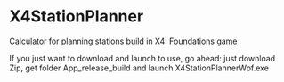 # X4StationPlanner
Calculator for planning stations build in X4: Foundations game

If you just want to download and launch to use, go ahead:
just download Zip, get folder App_release_build and launch X4StationPlannerWpf.exe
